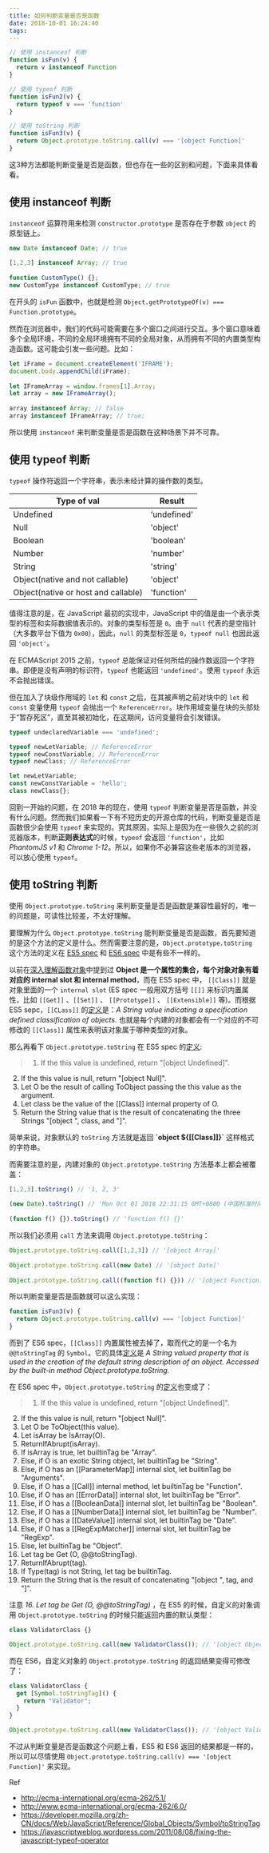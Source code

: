 ```yaml
---
title: 如何判断变量是否是函数
date: 2018-10-01 16:24:40
tags:
---
```



```js
// 使用 instanceof 判断
function isFun(v) {
  return v instanceof Function
}

// 使用 typeof 判断
function isFun2(v) {
  return typeof v === 'function'
}

// 使用 toString 判断
function isFun3(v) {
  return Object.prototype.toString.call(v) === '[object Function]'
}
```

这3种方法都能判断变量是否是函数，但也存在一些的区别和问题，下面来具体看看。

<!--more-->

## 使用 instanceof 判断

`instanceof` 运算符用来检测 `constructor.prototype` 是否存在于参数 `object` 的原型链上。

```js
new Date instanceof Date; // true
 
[1,2,3] instanceof Array; // true
 
function CustomType() {};
new CustomType instanceof CustomType; // true 
```

在开头的 `isFun` 函数中，也就是检测 `Object.getPrototypeOf(v) === Function.prototype`。

然而在浏览器中，我们的代码可能需要在多个窗口之间进行交互。多个窗口意味着多个全局环境，不同的全局环境拥有不同的全局对象，从而拥有不同的内置类型构造函数。这可能会引发一些问题。比如：

```js
let iFrame = document.createElement('IFRAME');
document.body.appendChild(iFrame);
 
let IFrameArray = window.frames[1].Array; 
let array = new IFrameArray();
 
array instanceof Array; // false
array instanceof IFrameArray; // true; 
```

所以使用 `instanceof` 来判断变量是否是函数在这种场景下并不可靠。

## 使用 typeof 判断

`typeof` 操作符返回一个字符串，表示未经计算的操作数的类型。

| Type of val | Result |
| --- | --- |
| Undefined | ‘undefined' |
| Null | 'object' |
| Boolean | 'boolean' |
| Number | 'number' |
| String | 'string' |
| Object(native and not callable) | 'object' |
| Object(native or host and callable) | 'function' |

值得注意的是，在 JavaScript 最初的实现中，JavaScript 中的值是由一个表示类型的标签和实际数据值表示的。对象的类型标签是 `0`。由于 `null` 代表的是空指针（大多数平台下值为 `0x00`），因此，`null` 的类型标签是 `0`，`typeof null` 也因此返回 `'object'`。

在 ECMAScript 2015 之前，`typeof` 总能保证对任何所给的操作数返回一个字符串。即便是没有声明的标识符，`typeof` 也能返回 `'undefined'`。使用 `typeof` 永远不会抛出错误。

但在加入了块级作用域的 `let` 和 `const` 之后，在其被声明之前对块中的 `let` 和 `const` 变量使用 `typeof` 会抛出一个 `ReferenceError`。块作用域变量在块的头部处于“暂存死区”，直至其被初始化，在这期间，访问变量将会引发错误。

```js
typeof undeclaredVariable === 'undefined';

typeof newLetVariable; // ReferenceError
typeof newConstVariable; // ReferenceError
typeof newClass; // ReferenceError

let newLetVariable;
const newConstVariable = 'hello';
class newClass{};
```

回到一开始的问题，在 2018 年的现在，使用 `typeof` 判断变量是否是函数，并没有什么问题。然而我们如果看一下有不短历史的开源仓库的代码，判断变量是否是函数很少会使用 `typeof` 来实现的。究其原因，实际上是因为在一些很久之前的浏览器版本，判断**正则表达式**的时候，`typeof` 会返回 `'function'`，比如 *PhantomJS v1* 和 *Chrome 1-12*。所以，如果你不必兼容这些老版本的浏览器，可以放心使用 `typeof`。


## 使用 toString 判断

使用 `Object.prototype.toString` 来判断变量是否是函数是兼容性最好的，唯一的问题是，可读性比较差，不太好理解。

要理解为什么 `Object.prototype.toString` 能判断变量是否是函数，首先要知道的是这个方法的定义是什么。然而需要注意的是，`Object.prototype.toString` 这个方法的定义在 [ES5 spec](http://ecma-international.org/ecma-262/5.1/) 和 [ES6 spec](http://www.ecma-international.org/ecma-262/6.0/) 中是有些不一样的。

以前在[深入理解函数对象](https://sevody.github.io/2017/06/28/function-object/)中提到过 **Object 是一个属性的集合，每个对象对象有着对应的 internal slot 和 internal method**，而在 ES5 spec 中， `[[Class]]` 就是对象里面的一个 `internal slot` (ES spec 一般用双方括号 `[[]]` 来标识内置属性，比如 `[[Get]]` 、`[[Set]]` 、 `[[Prototype]]`  、 `[[Extensible]]` 等)。而根据 ES5 sepc，`[[CLass]]` 的[定义](http://ecma-international.org/ecma-262/5.1/#sec-8.6.2)是：*A String value indicating a specification defined classification of objects.* 也就是每个内建的对象都会有一个对应的不可修改的 `[[Class]]` 属性来表明该对象属于哪种类型的对象。

那么再看下 `Object.prototype.toString` 在 ES5 spec 的[定义](http://ecma-international.org/ecma-262/5.1/#sec-15.2.4.2):

> 1. If the this value is undefined, return "[object Undefined]".
2. If the this value is null, return "[object Null]".
3. Let O be the result of calling ToObject passing the this value as the argument.
4. Let class be the value of the [[Class]] internal property of O.
5. Return the String value that is the result of concatenating the three Strings "[object ", class, and "]".

简单来说，对象默认的 `toString` 方法就是返回 **\`object ${[[Class]]}\`** 这样格式的字符串。

而需要注意的是，内建对象的 `Object.prototype.toString` 方法基本上都会被覆盖：

```js
[1,2,3].toString() // '1, 2, 3'
 
(new Date).toString() // 'Mon Oct 01 2018 22:31:15 GMT+0800 (中国标准时间)'
 
(function f() {}).toString() // 'function f() {}'
```

所以我们必须用 `call` 方法来调用 `Object.prototype.toString`：

```js
Object.prototype.toString.call([1,2,3]) // '[object Array]'
 
Object.prototype.toString.call(new Date) // '[object Date]'
 
Object.prototype.toString.call((function f() {})) // '[object Function]'
```

所以判断变量是否是函数就可以这么实现：

```js
function isFun3(v) {
  return Object.prototype.toString.call(v) === '[object Function]'
}
```

而到了 ES6 spec，`[[Class]]` 内置属性被去掉了，取而代之的是一个名为 `@@toStringTag` 的 `Symbol`。它的具体[定义](http://www.ecma-international.org/ecma-262/6.0/#sec-well-known-symbols)是 *A String valued property that is used in the creation of the default string description of an object. Accessed by the built-in method Object.prototype.toString.* 

在 ES6 spec 中，`Object.prototype.toString` 的[定义](http://www.ecma-international.org/ecma-262/6.0/#sec-object.prototype.tostring)也变成了：

> 1. If the this value is undefined, return "[object Undefined]".
2. If the this value is null, return "[object Null]".
3. Let O be ToObject(this value).
4. Let isArray be IsArray(O).
5. ReturnIfAbrupt(isArray).
6. If isArray is true, let builtinTag be "Array".
7. Else, if O is an exotic String object, let builtinTag be "String".
8. Else, if O has an [[ParameterMap]] internal slot, let builtinTag be "Arguments".
9. Else, if O has a [[Call]] internal method, let builtinTag be "Function".
10. Else, if O has an [[ErrorData]] internal slot, let builtinTag be "Error".
11. Else, if O has a [[BooleanData]] internal slot, let builtinTag be "Boolean".
12. Else, if O has a [[NumberData]] internal slot, let builtinTag be "Number".
13. Else, if O has a [[DateValue]] internal slot, let builtinTag be "Date".
14. Else, if O has a [[RegExpMatcher]] internal slot, let builtinTag be "RegExp".
15. Else, let builtinTag be "Object".
16. Let tag be Get (O, @@toStringTag).
17. ReturnIfAbrupt(tag).
18. If Type(tag) is not String, let tag be builtinTag.
19. Return the String that is the result of concatenating "[object ", tag, and "]".

注意 *16. Let tag be Get (O, @@toStringTag)* ，在 ES5 的时候，自定义的对象调用 `Object.prototype.toString` 的时候只能返回内置的默认类型：

```js
class ValidatorClass {}

Object.prototype.toString.call(new ValidatorClass()); // '[object Object]'
```

而在 ES6，自定义对象的 `Object.prototype.toString` 的返回结果变得可修改了：

```js
class ValidatorClass {
  get [Symbol.toStringTag]() {
    return "Validator";
  }
}

Object.prototype.toString.call(new ValidatorClass()); // '[object Validator]'
```

不过从判断变量是否是函数这个问题上看，ES5 和 ES6 返回的结果都是一样的，所以可以尽情使用 `Object.prototype.toString.call(v) === '[object Function]'` 来实现。
 

Ref

- http://ecma-international.org/ecma-262/5.1/
- http://www.ecma-international.org/ecma-262/6.0/
- https://developer.mozilla.org/zh-CN/docs/Web/JavaScript/Reference/Global_Objects/Symbol/toStringTag
- https://javascriptweblog.wordpress.com/2011/08/08/fixing-the-javascript-typeof-operator